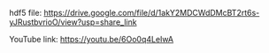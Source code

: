 hdf5 file: https://drive.google.com/file/d/1akY2MDCWdDMcBT2rt6s-yJRustbvrioO/view?usp=share_link

YouTube link: https://youtu.be/6Oo0q4LeIwA
